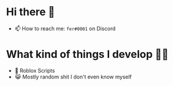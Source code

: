 # Hi there 👋
- 📫 How to reach me: `fer#0001` on Discord
  
# What kind of things I develop 👨‍💻
- 👾 Roblox Scripts
- 😹 Mostly random shit I don't even know myself
